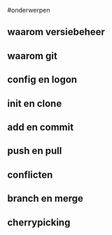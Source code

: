 #onderwerpen
## waarom versiebeheer
## waarom git
## config en logon
## init en clone
## add en commit
## push en pull
## conflicten
## branch en merge
## cherrypicking
